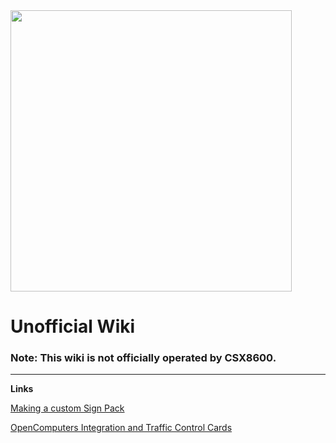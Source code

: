 <img src="https://i.imgur.com/34S3RTj.png" width=450>

# Unofficial Wiki
### Note: This wiki is not officially operated by CSX8600.

***
**Links**

[Making a custom Sign Pack](https://github.com/RavenholmZombie/trafficcontrol/wiki/Making-a-Custom-Sign-Pack)

[OpenComputers Integration and Traffic Control Cards](https://github.com/RavenholmZombie/trafficcontrol/wiki/OpenComputers-and-Traffic-Lights)